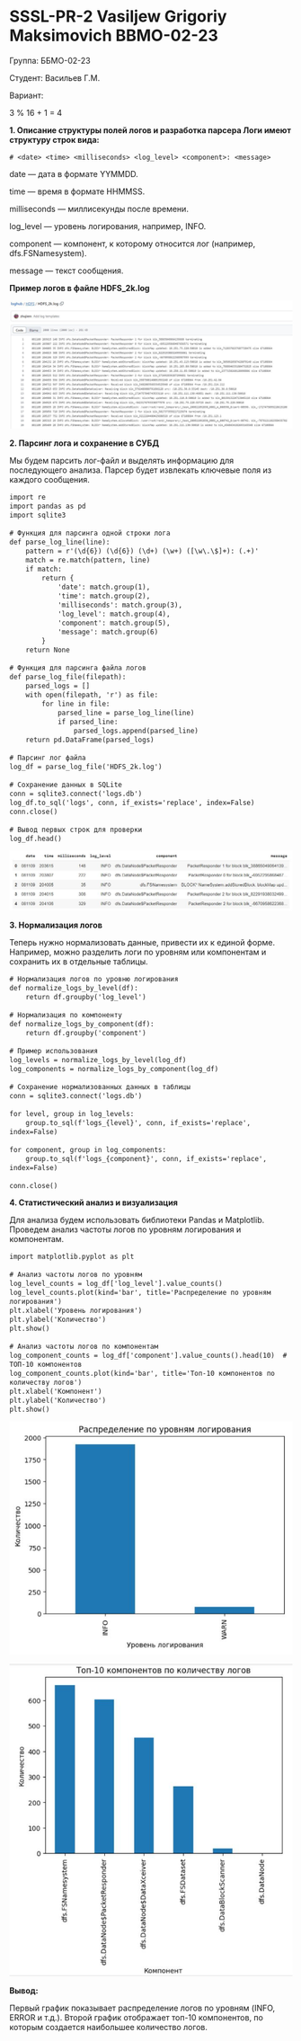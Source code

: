 # SSSL-PR-2 Vasiljew Grigoriy Maksimovich BBMO-02-23

Группа: ББМО-02-23

Студент: Васильев Г.М.

Вариант:

3 % 16 + 1 = 4

**1. Описание структуры полей логов и разработка парсера
Логи имеют структуру строк вида:**

```
# <date> <time> <milliseconds> <log_level> <component>: <message>
```

date — дата в формате YYMMDD.

time — время в формате HHMMSS.

milliseconds — миллисекунды после времени.

log_level — уровень логирования, например, INFO.

component — компонент, к которому относится лог (например, dfs.FSNamesystem).

message — текст сообщения.

**Пример логов в файле HDFS_2k.log**

![image](https://github.com/Archangel15520/ssl2/blob/main/screenshot/1.JPG)

**2. Парсинг лога и сохранение в СУБД**

Мы будем парсить лог-файл и выделять информацию для последующего анализа. Парсер будет извлекать ключевые поля из каждого сообщения.

```
import re
import pandas as pd
import sqlite3

# Функция для парсинга одной строки лога
def parse_log_line(line):
    pattern = r'(\d{6}) (\d{6}) (\d+) (\w+) ([\w\.\$]+): (.+)'
    match = re.match(pattern, line)
    if match:
        return {
            'date': match.group(1),
            'time': match.group(2),
            'milliseconds': match.group(3),
            'log_level': match.group(4),
            'component': match.group(5),
            'message': match.group(6)
        }
    return None

# Функция для парсинга файла логов
def parse_log_file(filepath):
    parsed_logs = []
    with open(filepath, 'r') as file:
        for line in file:
            parsed_line = parse_log_line(line)
            if parsed_line:
                parsed_logs.append(parsed_line)
    return pd.DataFrame(parsed_logs)

# Парсинг лог файла
log_df = parse_log_file('HDFS_2k.log')

# Сохранение данных в SQLite
conn = sqlite3.connect('logs.db')
log_df.to_sql('logs', conn, if_exists='replace', index=False)
conn.close()

# Вывод первых строк для проверки
log_df.head()
```

![image](https://github.com/Archangel15520/ssl2/blob/main/screenshot/2.JPG)

**3. Нормализация логов**

Теперь нужно нормализовать данные, привести их к единой форме. Например, можно разделить логи по уровням или компонентам и сохранить их в отдельные таблицы.

```
# Нормализация логов по уровню логирования
def normalize_logs_by_level(df):
    return df.groupby('log_level')

# Нормализация по компоненту
def normalize_logs_by_component(df):
    return df.groupby('component')

# Пример использования
log_levels = normalize_logs_by_level(log_df)
log_components = normalize_logs_by_component(log_df)

# Сохранение нормализованных данных в таблицы
conn = sqlite3.connect('logs.db')

for level, group in log_levels:
    group.to_sql(f'logs_{level}', conn, if_exists='replace', index=False)

for component, group in log_components:
    group.to_sql(f'logs_{component}', conn, if_exists='replace', index=False)

conn.close()
```

**4. Статистический анализ и визуализация**

Для анализа будем использовать библиотеки Pandas и Matplotlib. Проведем анализ частоты логов по уровням логирования и компонентам.

```
import matplotlib.pyplot as plt

# Анализ частоты логов по уровням
log_level_counts = log_df['log_level'].value_counts()
log_level_counts.plot(kind='bar', title='Распределение по уровням логирования')
plt.xlabel('Уровень логирования')
plt.ylabel('Количество')
plt.show()

# Анализ частоты логов по компонентам
log_component_counts = log_df['component'].value_counts().head(10)  # ТОП-10 компонентов
log_component_counts.plot(kind='bar', title='Топ-10 компонентов по количеству логов')
plt.xlabel('Компонент')
plt.ylabel('Количество')
plt.show()
```

![image](https://github.com/Archangel15520/ssl2/blob/main/screenshot/3.JPG)

![image](https://github.com/Archangel15520/ssl2/blob/main/screenshot/4.JPG)

**Вывод:**

Первый график показывает распределение логов по уровням (INFO, ERROR и т.д.).
Второй график отображает топ-10 компонентов, по которым создается наибольшее количество логов.
